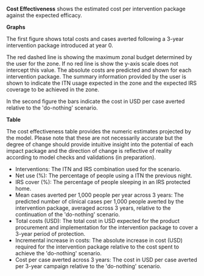 **Cost Effectiveness** shows the estimated cost per intervention package against the expected efficacy.

**Graphs**

The first figure shows total costs and cases averted following a 3-year intervention package introduced at year 0.

The red dashed line is showing the maximum zonal budget determined by the user for the zone. 
If no red line is show the y-axis scale does not intercept this value. The absolute costs are predicted and shown for
each intervention package. The summary information provided by the user is shown to indicate the ITN usage expected in
the zone and the expected IRS coverage to be achieved in the zone.

In the second figure the bars indicate the cost in USD per case averted relative to the 'do-nothing' scenario.

**Table**

The cost effectiveness table provides the numeric estimates projected by the model. Please note that these are not 
necessarily accurate but the degree of change should provide intuitive insight into the potential of each impact package 
and the direction of change is reflective of reality according to model checks and validations (in preparation).

*   Interventions: The ITN and IRS combination used for the scenario.
*   Net use (%): The percentage of people using a ITN the previous night.
*   IRS cover (%): The percentage of people sleeping in an IRS protected home.
*   Mean cases averted per 1,000 people per year across 3 years: The predicted number of clinical cases per 1,000 people
averted by the intervention package, averaged across 3 years, relative to the continuation of the 'do-nothing' scenario.
*   Total costs (USD): The total cost in USD expected for the product procurement and implementation for the
 intervention package to cover a 3-year period of protection.
*   Incremental increase in costs: The absolute increase in cost (USD) required for the intervention package relative 
to the cost spent to achieve the 'do-nothing' scenario.
*   Cost per case averted across 3 years: The cost in USD per case averted per 3-year campaign relative to the
'do-nothing' scenario.
